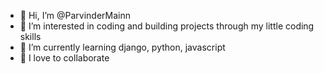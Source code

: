 - 👋 Hi, I’m @ParvinderMainn
- 👀 I’m interested in coding and building projects through my little coding skills
- 🌱 I’m currently learning django, python, javascript
- 💞️ I love to collaborate 


<!---
ParvinderMainn/ParvinderMainn is a ✨ special ✨ repository because its `README.md` (this file) appears on your GitHub profile.
You can click the Preview link to take a look at your changes.
--->
